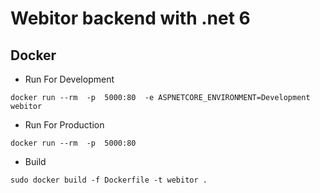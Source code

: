 # Webitor backend with .net 6


## Docker 

- Run For Development
```
docker run --rm  -p  5000:80  -e ASPNETCORE_ENVIRONMENT=Development webitor
```

- Run For Production
```
docker run --rm  -p  5000:80
```

- Build
```
sudo docker build -f Dockerfile -t webitor .
```
